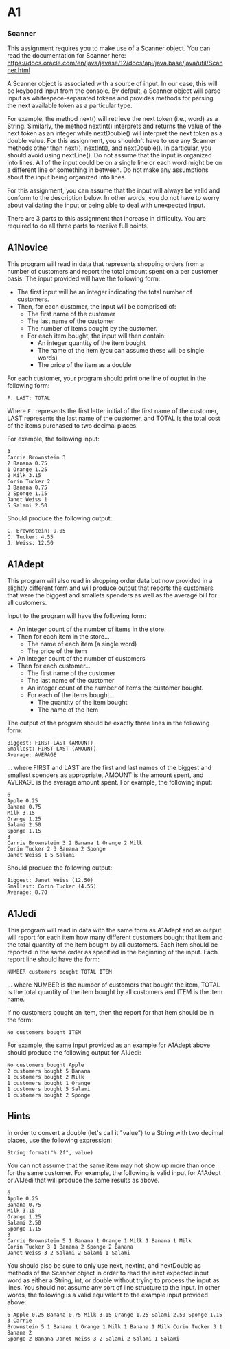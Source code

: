 # A1


### Scanner

This assignment requires you to make use of a Scanner object. You can read the documentation for Scanner here: https://docs.oracle.com/en/java/javase/12/docs/api/java.base/java/util/Scanner.html

A Scanner object is associated with a source of input. In our case, this will be keyboard input from the console. By default, a Scanner object will parse input as whitespace-separated tokens and provides methods for parsing the next available token as a particular type.

For example, the method next() will retrieve the next token (i.e., word) as a String. Similarly, the method nextInt() interprets and returns the value of the next token as an integer while nextDouble() will interpret the next token as a double value. For this assignment, you shouldn't have to use any Scanner methods other than next(), nextInt(), and nextDouble(). In particular, you should avoid using nextLine(). Do not assume that the input is organized into lines. All of the input could be on a single line or each word might be on a different line or something in between. Do not make any assumptions about the input being organized into lines. 

For this assignment, you can assume that the input will always be valid and conform to the description below. In other words, you do not have to worry about validating the input or being able to deal with unexpected input.


There are 3 parts to this assignment that increase in difficulty. You are required to do all three parts to receive full points. 

## A1Novice

This program will read in data that represents shopping orders from a number of customers and report the total amount spent on a per customer basis. The input provided will have the following form:

* The first input will be an integer indicating the total number of customers.
* Then, for each customer, the input will be comprised of:
  * The first name of the customer
  * The last name of the customer
  * The number of items bought by the customer.
  * For each item bought, the input will then contain:
    * An integer quantity of the item bought
    * The name of the item (you can assume these will be single words)
    * The price of the item as a double

For each customer, your program should print one line of ouptut in the following form:

```
F. LAST: TOTAL
```

Where ```F.``` represents the first letter initial of the first name of the customer, LAST represents the last name of the customer, and TOTAL is the total cost of the items purchased to two decimal places.

For example, the following input:

```
3
Carrie Brownstein 3
2 Banana 0.75
1 Orange 1.25
2 Milk 3.15
Corin Tucker 2
3 Banana 0.75
2 Sponge 1.15
Janet Weiss 1
5 Salami 2.50
```

Should produce the following output:

```
C. Brownstein: 9.05
C. Tucker: 4.55
J. Weiss: 12.50
```

## A1Adept

This program will also read in shopping order data but now provided in a slightly different form and will produce output that reports the customers that were the biggest and smallets spenders as well as the average bill for all customers. 

Input to the program will have the following form:

* An integer count of the number of items in the store.
* Then for each item in the store...
  * The name of each item (a single word)
  * The price of the item
* An integer count of the number of customers
* Then for each customer...
  * The first name of the customer
  * The last name of the customer
  * An integer count of the number of items the customer bought.
  * For each of the items bought...
    * The quantity of the item bought
    * The name of the item
    
The output of the program should be exactly three lines in the following form:

```
Biggest: FIRST LAST (AMOUNT)
Smallest: FIRST LAST (AMOUNT)
Average: AVERAGE
```

... where FIRST and LAST are the first and last names of the biggest and smallest spenders as appropriate, AMOUNT is the amount spent, and AVERAGE is the average amount spent. For example, the following input:

```
6
Apple 0.25
Banana 0.75
Milk 3.15
Orange 1.25
Salami 2.50
Sponge 1.15
3 
Carrie Brownstein 3 2 Banana 1 Orange 2 Milk
Corin Tucker 2 3 Banana 2 Sponge
Janet Weiss 1 5 Salami
```

Should produce the following output:

```
Biggest: Janet Weiss (12.50)
Smallest: Corin Tucker (4.55)
Average: 8.70
```

## A1Jedi

This program will read in data with the same form as A1Adept and as output will report for each item how many different customers bought that item and the total quantity of the item bought by all customers. Each item should be reported in the same order as specified in the beginning of the input. Each report line should have the form:

```
NUMBER customers bought TOTAL ITEM
```

... where NUMBER is the number of customers that bought the item, TOTAL is the total quantity of the item bought by all customers and ITEM is the item name.

If no customers bought an item, then the report for that item should be in the form:

```
No customers bought ITEM
```

For example, the same input provided as an example for A1Adept above should produce the following output for A1Jedi:

```
No customers bought Apple
2 customers bought 5 Banana
1 customers bought 2 Milk
1 customers bought 1 Orange
1 customers bought 5 Salami
1 customers bought 2 Sponge
```

## Hints

In order to convert a double (let's call it "value") to a String with two decimal places, use the following expression:

```
String.format("%.2f", value)
```

You can not assume that the same item may not show up more than once for the same customer. For example, the following is valid input for A1Adept or A1Jedi that will produce the same results as above.

```
6
Apple 0.25
Banana 0.75
Milk 3.15
Orange 1.25
Salami 2.50
Sponge 1.15
3 
Carrie Brownstein 5 1 Banana 1 Orange 1 Milk 1 Banana 1 Milk
Corin Tucker 3 1 Banana 2 Sponge 2 Banana
Janet Weiss 3 2 Salami 2 Salami 1 Salami
```

You should also be sure to only use next, nextInt, and nextDouble as methods of the Scanner object in order to read the next expected input word as either a String, int, or double without trying to process the input as lines. You should not assume any sort of line structure to the input. In other words, the following is a valid equivalent to the example input provided above:

```
6 Apple 0.25 Banana 0.75 Milk 3.15 Orange 1.25 Salami 2.50 Sponge 1.15 3 Carrie 
Brownstein 5 1 Banana 1 Orange 1 Milk 1 Banana 1 Milk Corin Tucker 3 1 Banana 2 
Sponge 2 Banana Janet Weiss 3 2 Salami 2 Salami 1 Salami
```



